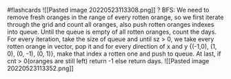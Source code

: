 #flashcards 
![[Pasted image 20220523113308.png]]
?
BFS: We need to remove fresh oranges in the range of every rotten orange, so we first iterate through the grid and count all oranges, also push rotten oranges indexes into queue. Until the queue is empty of all rotten oranges, count the days. For every iteration, take the size of queue and until sz > 0, we take every rotten orange in vector, pop it and for every direction of x and y {(-1,0), (1, 0), (0, -1), (0, 1)}, make that index a rotten one and push to queue. At last, if cnt > 0(oranges are still left) return -1 else return days.
![[Pasted image 20220523113352.png]]